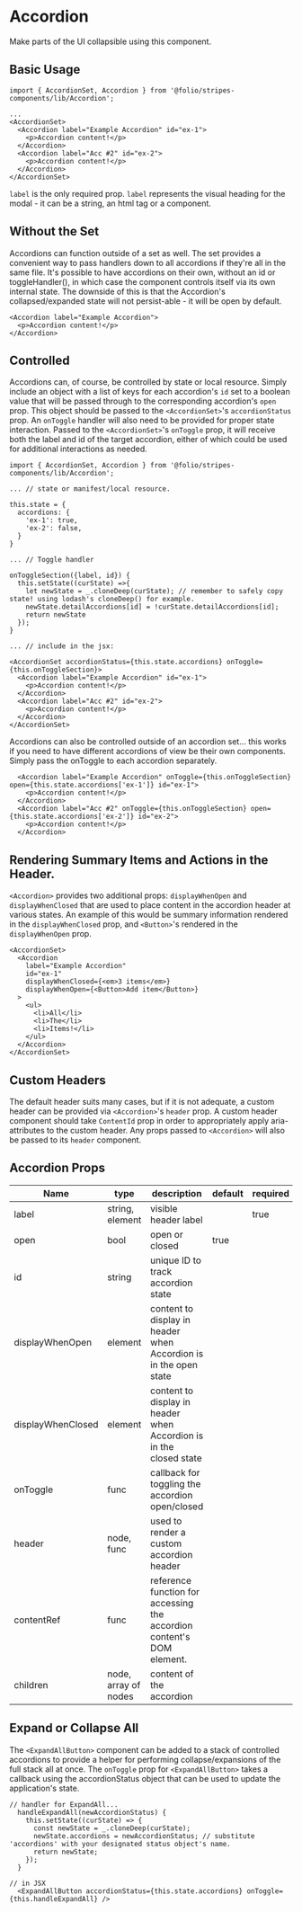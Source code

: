 # Accordion

Make parts of the UI collapsible using this component.

## Basic Usage

```
import { AccordionSet, Accordion } from '@folio/stripes-components/lib/Accordion';

...
<AccordionSet>
  <Accordion label="Example Accordion" id="ex-1">
    <p>Accordion content!</p>
  </Accordion>
  <Accordion label="Acc #2" id="ex-2">
    <p>Accordion content!</p>
  </Accordion>
</AccordionSet>
```
`label` is the only required prop. `label` represents the visual heading for the modal - it can be a string, an html tag or a component.

## Without the Set
Accordions can function outside of a set as well. The set provides a convenient way to pass handlers down to all accordions if they're all in the same file.
It's possible to have accordions on their own, without an id or toggleHandler(), in which case the component controls itself via its own internal state. The downside of this is that the Accordion's collapsed/expanded state will not persist-able - it will be open by default.

```
<Accordion label="Example Accordion">
  <p>Accordion content!</p>
</Accordion>
```

## Controlled
Accordions can, of course, be controlled by state or local resource. Simply include an object with a list of keys for each accordion's `id` set to a boolean value that will be passed through to the corresponding accordion's `open` prop. This object should be passed to the `<AccordionSet>`'s `accordionStatus` prop. An `onToggle` handler will also need to be provided for proper state interaction. Passed to the `<AccordionSet>`'s `onToggle` prop, it will receive both the label and id of the target accordion, either of which could be used for additional interactions as needed.

```
import { AccordionSet, Accordion } from '@folio/stripes-components/lib/Accordion';

... // state or manifest/local resource.

this.state = {
  accordions: {
    'ex-1': true,
    'ex-2': false,
  }
}

... // Toggle handler

onToggleSection({label, id}) {
  this.setState((curState) =>{
    let newState = _.cloneDeep(curState); // remember to safely copy state! using lodash's cloneDeep() for example.
    newState.detailAccordions[id] = !curState.detailAccordions[id];
    return newState
  });
}

... // include in the jsx:

<AccordionSet accordionStatus={this.state.accordions} onToggle={this.onToggleSection}>
  <Accordion label="Example Accordion" id="ex-1">
    <p>Accordion content!</p>
  </Accordion>
  <Accordion label="Acc #2" id="ex-2">
    <p>Accordion content!</p>
  </Accordion>
</AccordionSet>
```
Accordions can also be controlled outside of an accordion set... this works if you need to have different accordions of view be their own components. Simply pass the onToggle to each accordion separately.

```
  <Accordion label="Example Accordion" onToggle={this.onToggleSection} open={this.state.accordions['ex-1']} id="ex-1">
    <p>Accordion content!</p>
  </Accordion>
  <Accordion label="Acc #2" onToggle={this.onToggleSection} open={this.state.accordions['ex-2']} id="ex-2">
    <p>Accordion content!</p>
  </Accordion>
```

## Rendering Summary Items and Actions in the Header.
`<Accordion>` provides two additional props: `displayWhenOpen` and `displayWhenClosed` that are used to place content in the accordion header at various states. An example of this would be summary information rendered in the `displayWhenClosed` prop, and `<Button>`'s rendered in the `displayWhenOpen` prop.
```
<AccordionSet>
  <Accordion
    label="Example Accordion"
    id="ex-1"
    displayWhenClosed={<em>3 items</em>}
    displayWhenOpen={<Button>Add item</Button>}
  >
    <ul>
      <li>All</li>
      <li>The</li>
      <li>Items!</li>
    </ul>
  </Accordion>
</AccordionSet>
```

## Custom Headers
The default header suits many cases, but if it is not adequate, a custom header can be provided via `<Accordion>`'s `header` prop. A custom header component should take `ContentId` prop in order to appropriately apply aria-attributes to the custom header. Any props passed to `<Accordion>` will also be passed to its `header` component.

## Accordion Props

Name | type | description | default | required
--- | --- | --- | --- | ---
label | string, element | visible header label | | true
open | bool | open or closed | true |
id | string | unique ID to track accordion state | |
displayWhenOpen | element | content to display in header when Accordion is in the open state | |
displayWhenClosed | element | content to display in header when Accordion is in the closed state | |
onToggle | func | callback for toggling the accordion open/closed | |
header | node, func | used to render a custom accordion header | |
contentRef | func | reference function for accessing the accordion content's DOM element. | |
children | node, array of nodes | content of the accordion | |

## Expand or Collapse All
The `<ExpandAllButton>` component can be added to a stack of controlled accordions to provide a helper for performing collapse/expansions of the full stack all at once. The `onToggle` prop for `<ExpandAllButton>` takes a callback using the accordionStatus object that can be used to update the application's state.

```
// handler for ExpandAll...
  handleExpandAll(newAccordionStatus) {
    this.setState((curState) => {
      const newState = _.cloneDeep(curState);
      newState.accordions = newAccordionStatus; // substitute 'accordions' with your designated status object's name.
      return newState;
    });
  }

// in JSX
  <ExpandAllButton accordionStatus={this.state.accordions} onToggle={this.handleExpandAll} />
```

